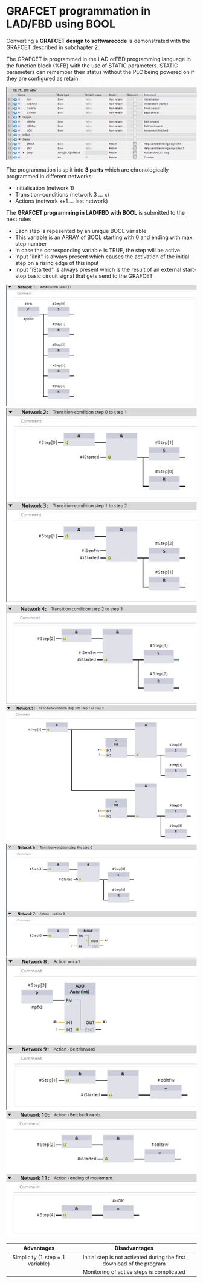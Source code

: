 # GRAFCET programmation in LAD/FBD using BOOL

Converting a **GRAFCET design to softwarecode** is demonstrated with the GRAFCET described in subchapter 2.

The GRAFCET is programmed in the LAD orFBD programming language in the function block (%FB) with the use of STATIC parameters. STATIC parameters can remember their status without the PLC being powered on if they are configured as retain.

![Interface variables ](../Ad04/Images/SiemensVarLAd.jpg)

The programmation is split into **3 parts** which are chronologically programmed in different networks:
-   Initialisation (network 1)
-   Transition-conditions (network 3 ... x)
-   Actions (network x+1 ... last network)

The **GRAFCET programming in LAD/FBD with BOOL** is submitted to the next rules
-   Each step is repesented by an unique BOOL variable
-   This variable is an ARRAY of BOOL starting with 0 and ending with max. step number
-   In case the corresponding variable is TRUE, the step will be active
-   Input "iInit" is always present which causes the activation of the initial step on a rising edge of this input
-   Input "iStarted" is always present which is the result of an external start-stop basic circuit signal that gets send to the GRAFCET

![FBD  ](../Ad04/Images/SiemensiInitLAD.jpg)
![FBD  ](../Ad04/Images/SiemensFBD.jpg)
![FBD  ](../Ad04/Images/SiemensFBD2.jpg)
![FBD  ](../Ad04/Images/SiemensFBD3.jpg)
![FBD  ](../Ad04/Images/SiemensFBD4.jpg)
![FBD  ](../Ad04/Images/SiemensFBD5.jpg)
![FBD  ](../Ad04/Images/SiemensFBD6.jpg)

| **Advantages** | **Disadvantages** |
| :---:          | :---:             |
| Simplicity (1 step = 1 variable) | Initial step is not activated during the first download of the program |
|                                | Monitoring of active steps is complicated        |
